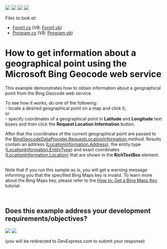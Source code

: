 <!-- default badges list -->
![](https://img.shields.io/endpoint?url=https://codecentral.devexpress.com/api/v1/VersionRange/128576471/15.1.3%2B)
[![](https://img.shields.io/badge/Open_in_DevExpress_Support_Center-FF7200?style=flat-square&logo=DevExpress&logoColor=white)](https://supportcenter.devexpress.com/ticket/details/E5061)
[![](https://img.shields.io/badge/📖_How_to_use_DevExpress_Examples-e9f6fc?style=flat-square)](https://docs.devexpress.com/GeneralInformation/403183)
[![](https://img.shields.io/badge/💬_Leave_Feedback-feecdd?style=flat-square)](#does-this-example-address-your-development-requirementsobjectives)
<!-- default badges end -->
<!-- default file list -->
*Files to look at*:

* [Form1.cs](./CS/RequestLocationInformation/Form1.cs) (VB: [Form1.vb](./VB/RequestLocationInformation/Form1.vb))
* [Program.cs](./CS/RequestLocationInformation/Program.cs) (VB: [Program.vb](./VB/RequestLocationInformation/Program.vb))
<!-- default file list end -->
# How to get information about a geographical point using the Microsoft Bing Geocode web service


<p>This example demonstrates how to obtain information about a geographical point from the Bing Geocode web service.</p><p>To see how it works, do one of the following:<br />
- locate a desired geographical point on a map and click it;<br />
or<br />
- specify coordinates of a geographical point in <strong>Latitude </strong>and <strong>Longitude</strong> text boxes and then click the <strong>Request Location Information</strong> button.</p><p>After that  the coordinates of the current geographical point are passed to the <a href="http://documentation.devexpress.com/#WindowsForms/DevExpressXtraMapBingGeocodeDataProvider_RequestLocationInformationtopic"><u>BingGeocodeDataProvider.RequestLocationInformation </u></a>method. Results contain an address (<a href="http://documentation.devexpress.com/#WindowsForms/DevExpressXtraMapLocationInformation_Addresstopic"><u>LocationInformation.Address</u></a>), the entity type (<a href="http://documentation.devexpress.com/#WindowsForms/DevExpressXtraMapLocationInformation_EntityTypetopic"><u>LocationInformation.EntityType</u></a>) and exact coordinates (<a href="http://documentation.devexpress.com/#WindowsForms/DevExpressXtraMapLocationInformation_Locationtopic"><u>LocationInformation.Location</u></a><u>)</u> that are shown in the<strong> RichTextBox</strong> element. </p><p><br />
Note that if you run this sample as is, you will get a warning message informing you that the specified Bing Maps key is invalid. To learn more about the Bing Maps key, please refer to the <a href="http://documentation.devexpress.com/#WindowsForms/CustomDocument15102"><u>How to: Get a Bing Maps Key</u></a> tutorial.</p>

<br/>


<!-- feedback -->
## Does this example address your development requirements/objectives?

[<img src="https://www.devexpress.com/support/examples/i/yes-button.svg"/>](https://www.devexpress.com/support/examples/survey.xml?utm_source=github&utm_campaign=winforms-map-get-geo-point-info-from-bing-geocode-service&~~~was_helpful=yes) [<img src="https://www.devexpress.com/support/examples/i/no-button.svg"/>](https://www.devexpress.com/support/examples/survey.xml?utm_source=github&utm_campaign=winforms-map-get-geo-point-info-from-bing-geocode-service&~~~was_helpful=no)

(you will be redirected to DevExpress.com to submit your response)
<!-- feedback end -->
